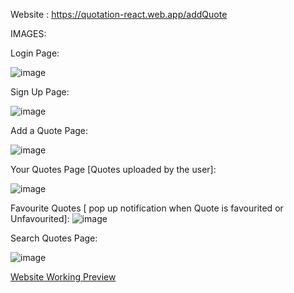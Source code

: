 Website : https://quotation-react.web.app/addQuote

IMAGES: 

Login Page:

![image](https://user-images.githubusercontent.com/114862318/196025734-844512de-8850-41c0-b2ba-1a27cbcb6ae8.png)

Sign Up Page:

![image](https://user-images.githubusercontent.com/114862318/196025752-d9b0a3f5-3322-475d-a881-ac81cf6a8958.png)

Add a Quote Page:

![image](https://user-images.githubusercontent.com/114862318/196025768-99e15254-86b3-473b-9cc8-c0cf673d1272.png)

Your Quotes Page [Quotes uploaded by the user]:

![image](https://user-images.githubusercontent.com/114862318/196025788-5d855c46-1db3-4e35-b5a8-86f35f2ec48d.png)

Favourite Quotes [ pop up notification when Quote is favourited or Unfavourited]:
![image](https://user-images.githubusercontent.com/114862318/196025824-6a0a33a3-473f-447a-a074-682bcf3d605f.png)

Search Quotes Page:

![image](https://user-images.githubusercontent.com/114862318/196025845-8a4be946-be8f-40de-8a79-97f9e79fec48.png)


[Website Working Preview](https://drive.google.com/file/d/1Cvs5NiOGeL9O1TCmSNLshjekPBZn6jqv/view?usp=sharing)
